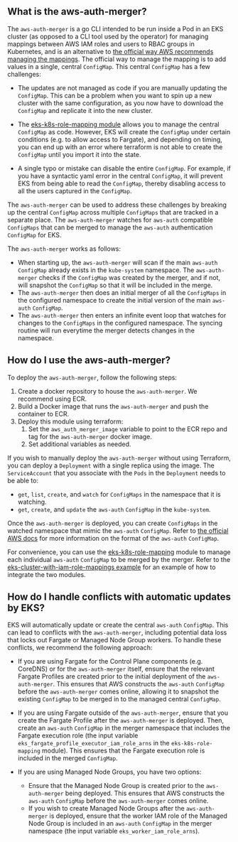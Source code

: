 ## What is the aws-auth-merger?

The `aws-auth-merger` is a go CLI intended to be run inside a Pod in an EKS cluster (as opposed to a CLI tool used by the
operator) for managing mappings between AWS IAM roles and users to RBAC groups in Kubernetes, and is an alternative to
[the official way AWS recommends managing the
mappings](https://docs.aws.amazon.com/eks/latest/userguide/add-user-role.html).
The official way to manage the mapping is to add values in a single, central `ConfigMap`. This central `ConfigMap` has a
few challenges:

- The updates are not managed as code if you are manually updating the `ConfigMap`. This can be a problem when you want
  to spin up a new cluster with the same configuration, as you now have to download the `ConfigMap` and replicate it
  into the new cluster.

- The [eks-k8s-role-mapping module](../eks-k8s-role-mapping) allows you to manage the central `ConfigMap` as code.
  However, EKS will create the `ConfigMap` under certain conditions (e.g. to allow access to Fargate), and depending on
  timing, you can end up with an error where terraform is not able to create the `ConfigMap` until you import it into
  the state.

- A single typo or mistake can disable the entire `ConfigMap`. For example, if you have a syntactic yaml error in the
  central `ConfigMap`, it will prevent EKS from being able to read the `ConfigMap`, thereby disabling access to all
  the users captured in the `ConfigMap`.

The `aws-auth-merger` can be used to address these challenges by breaking up the central `ConfigMap` across multiple
`ConfigMaps` that are tracked in a separate place. The `aws-auth-merger` watches for `aws-auth` compatible `ConfigMaps`
that can be merged to manage the `aws-auth` authentication `ConfigMap` for EKS.

The `aws-auth-merger` works as follows:

- When starting up, the `aws-auth-merger` will scan if the main `aws-auth` `ConfigMap` already exists in the
  `kube-system` namespace. The `aws-auth-merger` checks if the `ConfigMap` was created by the merger, and if not, will
  snapshot the `ConfigMap` so that it will be included in the merge.
- The `aws-auth-merger` then does an initial merger of all the `ConfigMaps` in the configured namespace to create the
  initial version of the main `aws-auth` `ConfigMap`.
- The `aws-auth-merger` then enters an infinite event loop that watches for changes to the `ConfigMaps` in the
  configured namespace. The syncing routine will run everytime the merger detects changes in the namespace.

## How do I use the aws-auth-merger?

To deploy the `aws-auth-merger`, follow the following steps:

1. Create a docker repository to house the `aws-auth-merger`. We recommend using ECR.
1. Build a Docker image that runs the `aws-auth-merger` and push the container to ECR.
1. Deploy this module using terraform:
    1. Set the `aws_auth_merger_image` variable to point to the ECR repo and tag for the `aws-auth-merger` docker image.
    1. Set additional variables as needed.

If you wish to manually deploy the `aws-auth-merger` without using Terraform, you can deploy a `Deployment` with a
single replica using the image. The `ServiceAccount` that you associate with the `Pods` in the `Deployment` needs to be
able to:

- `get`, `list`, `create`, and `watch` for `ConfigMaps` in the namespace that it is watching.
- `get`, `create`, and `update` the `aws-auth` `ConfigMap` in the `kube-system`.

Once the `aws-auth-merger` is deployed, you can create `ConfigMaps` in the watched namespace that mimic the `aws-auth`
`ConfigMap`. Refer to [the official AWS docs](https://docs.aws.amazon.com/eks/latest/userguide/add-user-role.html) for
more information on the format of the `aws-auth` `ConfigMap`.

For convenience, you can use the [eks-k8s-role-mapping](../eks-k8s-role-mapping) module to manage each individual
`aws-auth` `ConfigMap` to be merged by the merger. Refer to the [eks-cluster-with-iam-role-mappings
example](/example/eks-cluster-with-iam-role-mappings) for an example of how to integrate the two modules.

## How do I handle conflicts with automatic updates by EKS?

EKS will automatically update or create the central `aws-auth` `ConfigMap`. This can lead to conflicts with the
`aws-auth-merger`, including potential data loss that locks out Fargate or Managed Node Group workers. To handle these
conflicts, we recommend the following approach:

- If you are using Fargate for the Control Plane components (e.g. CoreDNS) or for the `aws-auth-merger` itself, ensure
  that the relevant Fargate Profiles are created prior to the initial deployment of the `aws-auth-merger`. This ensures
  that AWS constructs the `aws-auth` `ConfigMap` before the `aws-auth-merger` comes online, allowing it to snapshot the
  existing `ConfigMap` to be merged in to the managed central `ConfigMap`.

- If you are using Fargate outside of the `aws-auth-merger`, ensure that you create the Fargate Profile after the
  `aws-auth-merger` is deployed. Then, create an `aws-auth` `ConfigMap` in the merger namespace that includes the
  Fargate execution role (the input variable `eks_fargate_profile_executor_iam_role_arns` in the
  `eks-k8s-role-mapping` module). This ensures that the Fargate execution role is included in the merged `ConfigMap`.

- If you are using Managed Node Groups, you have two options:
    - Ensure that the Managed Node Group is created prior to the `aws-auth-merger` being deployed. This ensures that AWS
      constructs the `aws-auth` `ConfigMap` before the `aws-auth-merger` comes online.
    - If you wish to create Managed Node Groups after the `aws-auth-merger` is deployed, ensure that the worker IAM role
      of the Managed Node Group is included in an `aws-auth` `ConfigMap` in the merger namespace (the input variable
      `eks_worker_iam_role_arns`).

